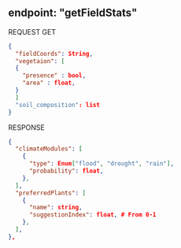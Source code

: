 ## endpoint: "getFieldStats"

REQUEST GET
```json
{
  "fieldCoords": String,
  "vegetaion": [
  {
    "presence" : bool,
    "area" : float,
  }
  ]
  "soil_composition": list
}
```

RESPONSE
```json
{
  "climateModules": [
    {
      "type": Enum["flood", "drought", "rain"],
      "probability": float,
    },
  ],
  "preferredPlants": [
    {
      "name": string,
      "suggestionIndex": float, # From 0-1
    },
  ],
},
```
